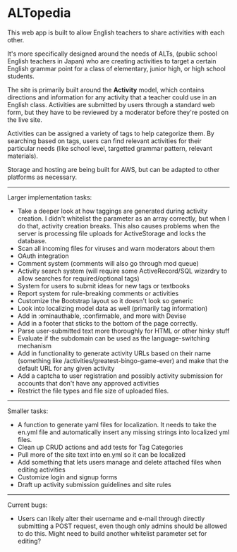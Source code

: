 # ALTopedia


This web app is built to allow English teachers to share activities with each other.

It's more specifically designed around the needs of ALTs, (public school English teachers in Japan) who are creating activities to target a certain English grammar point for a class of elementary, junior high, or high school students.

The site is primarily built around the **Activity** model, which contains directions and information for any activity that a teacher could use in an English class. Activities are submitted by users through a standard web form, but they have to be reviewed by a moderator before they're posted on the live site.

Activities can be assigned a variety of tags to help categorize them. By searching based on tags, users can find relevant activities for their particular needs (like school level, targetted grammar pattern, relevant materials).

Storage and hosting are being built for AWS, but can be adapted to other platforms as necessary.

---

Larger implementation tasks:

- Take a deeper look at how taggings are generated during activity creation. I didn't whitelist the parameter as an array correctly, but when I do that, activity creation breaks. This also causes problems when the server is processing file uploads for ActiveStorage and locks the database.
- Scan all incoming files for viruses and warn moderators about them
- OAuth integration
- Comment system (comments will also go through mod queue)
- Activity search system (will require some ActiveRecord/SQL wizardry to allow searches for required/optional tags)
- System for users to submit ideas for new tags or textbooks
- Report system for rule-breaking comments or activities
- Customize the Bootstrap layout so it doesn't look so generic
- Look into localizing model data as well (primarily tag information)
- Add in :ominauthable, :confirmable, and more with Devise
- Add in a footer that sticks to the bottom of the page correctly.
- Parse user-submitted text more thoroughly for HTML or other hinky stuff
- Evaluate if the subdomain can be used as the language-switching mechanism
- Add in functionality to generate activity URLs based on their name (something like /activities/greatest-bingo-game-ever) and make that the default URL for any given activity
- Add a captcha to user registration and possibly activity submission for accounts that don't have any approved activities
- Restrict the file types and file size of uploaded files.

---

Smaller tasks:

- A function to generate yaml files for localization. It needs to take the en.yml file and automatically insert any missing strings into localized yml files.
- Clean up CRUD actions and add tests for Tag Categories
- Pull more of the site text into en.yml so it can be localized
- Add something that lets users manage and delete attached files when editing activities
- Customize login and signup forms
- Draft up activity submission guidelines and site rules

---

Current bugs:
 
- Users can likely alter their username and e-mail through directly submitting a POST request, even though only admins should be allowed to do this. Might need to build another whitelist parameter set for editing?

